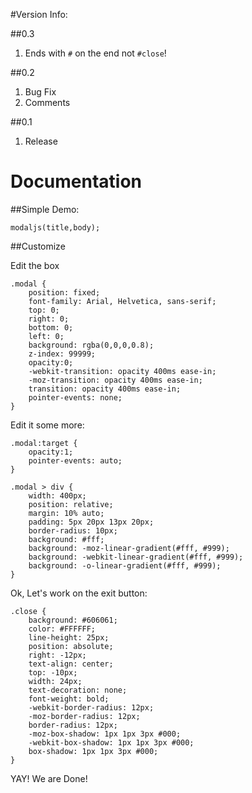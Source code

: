 #Version Info:

##0.3

1. Ends with ```#``` on the end not ```#close```!

##0.2

1. Bug Fix
2. Comments

##0.1

1. Release

# Documentation

##Simple Demo:

```
modaljs(title,body);
```

##Customize

Edit the box

```
.modal {
	position: fixed;
	font-family: Arial, Helvetica, sans-serif;
	top: 0;
	right: 0;
	bottom: 0;
	left: 0;
	background: rgba(0,0,0,0.8);
	z-index: 99999;
	opacity:0;
	-webkit-transition: opacity 400ms ease-in;
	-moz-transition: opacity 400ms ease-in;
	transition: opacity 400ms ease-in;
	pointer-events: none;
}
```

Edit it some more:

```
.modal:target {
	opacity:1;
	pointer-events: auto;
}

.modal > div {
	width: 400px;
	position: relative;
	margin: 10% auto;
	padding: 5px 20px 13px 20px;
	border-radius: 10px;
	background: #fff;
	background: -moz-linear-gradient(#fff, #999);
	background: -webkit-linear-gradient(#fff, #999);
	background: -o-linear-gradient(#fff, #999);
}
```

Ok, Let's work on the exit button:

```
.close {
	background: #606061;
	color: #FFFFFF;
	line-height: 25px;
	position: absolute;
	right: -12px;
	text-align: center;
	top: -10px;
	width: 24px;
	text-decoration: none;
	font-weight: bold;
	-webkit-border-radius: 12px;
	-moz-border-radius: 12px;
	border-radius: 12px;
	-moz-box-shadow: 1px 1px 3px #000;
	-webkit-box-shadow: 1px 1px 3px #000;
	box-shadow: 1px 1px 3px #000;
}

```

YAY! We are Done!

